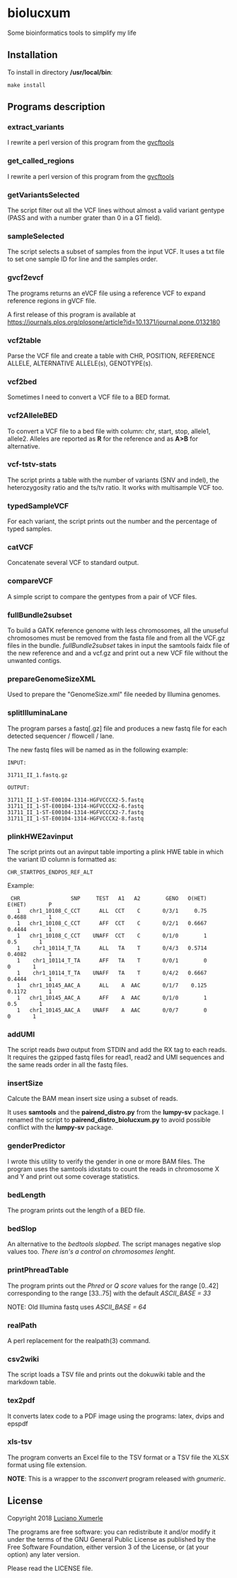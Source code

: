 # biolucxum

Some bioinformatics tools to simplify my life


## Installation

To install in directory **/usr/local/bin**:

~~~
make install
~~~

## Programs description


### extract\_variants

I rewrite a perl version of this program from the [gvcftools](https://github.com/sequencing/gvcftools)


### get\_called\_regions

I rewrite a perl version of this program from the [gvcftools](https://github.com/sequencing/gvcftools)


### getVariantsSelected

The script filter out all the VCF lines without almost a valid variant gentype
(PASS and with a number grater than 0 in a GT field).


### sampleSelected

The script selects a subset of samples from the input VCF.
It uses a txt file to set one sample ID for line and the samples order.


### gvcf2evcf

The programs returns an eVCF file using a reference VCF to expand
reference regions in gVCF file.

A first release of this program is available at
https://journals.plos.org/plosone/article?id=10.1371/journal.pone.0132180


### vcf2table

Parse the VCF file and create a table with CHR, POSITION, REFERENCE ALLELE, ALTERNATIVE ALLELE(s), GENOTYPE(s).


### vcf2bed

Sometimes I need to convert a VCF file to a BED format.


### vcf2AlleleBED

To convert a VCF file to a bed file with column: chr, start, stop, allele1, allele2.
Alleles are reported as **R** for the reference and as **A\>B** for alternative.


### vcf-tstv-stats

The script prints a table with the number of variants (SNV and indel), the heterozygosity ratio
and the ts/tv ratio. It works with multisample VCF too.


### typedSampleVCF

For each variant, the script prints out the number and the percentage of typed samples.


### catVCF

Concatenate several VCF to standard output.


### compareVCF

A simple script to compare the gentypes from a pair of VCF files.


### fullBundle2subset

To build a GATK reference genome with less chromosomes, all the unuseful chromosomes must be removed
from the fasta file and from all the VCF.gz files in the bundle.
*fullBundle2subset* takes in input the samtools faidx file of the new reference and and a vcf.gz and
print out a new VCF file without the unwanted contigs.


### prepareGenomeSizeXML

Used to prepare the "GenomeSize.xml" file needed by Illumina genomes.


### splitIlluminaLane

The program parses a fastq[.gz] file and produces a new fastq file for each detected sequencer / flowcell / lane.

The new fastq files will be named as in the following example:

~~~~~
INPUT:

31711_II_1.fastq.gz

OUTPUT:

31711_II_1-ST-E00104-1314-HGFVCCCX2-5.fastq
31711_II_1-ST-E00104-1314-HGFVCCCX2-6.fastq
31711_II_1-ST-E00104-1314-HGFVCCCX2-7.fastq
31711_II_1-ST-E00104-1314-HGFVCCCX2-8.fastq
~~~~~


### plinkHWE2avinput

The script prints out an avinput table importing a plink HWE table in
which the variant ID column is formatted as:

	CHR_STARTPOS_ENDPOS_REF_ALT

Example:

~~~~
 CHR                SNP     TEST   A1   A2        GENO   O(HET)   E(HET)       P
   1   chr1_10108_C_CCT      ALL  CCT    C       0/3/1     0.75   0.4688       1
   1   chr1_10108_C_CCT      AFF  CCT    C       0/2/1   0.6667   0.4444       1
   1   chr1_10108_C_CCT    UNAFF  CCT    C       0/1/0        1      0.5       1
   1    chr1_10114_T_TA      ALL   TA    T       0/4/3   0.5714   0.4082       1
   1    chr1_10114_T_TA      AFF   TA    T       0/0/1        0        0       1
   1    chr1_10114_T_TA    UNAFF   TA    T       0/4/2   0.6667   0.4444       1
   1   chr1_10145_AAC_A      ALL    A  AAC       0/1/7    0.125   0.1172       1
   1   chr1_10145_AAC_A      AFF    A  AAC       0/1/0        1      0.5       1
   1   chr1_10145_AAC_A    UNAFF    A  AAC       0/0/7        0        0       1
~~~~


### addUMI

The script reads *bwa* output from STDIN and add the RX tag to each reads.
It requires the gzipped fastq files for read1, read2 and UMI sequences and
the same reads order in all the fastq files.


### insertSize

Calcute the BAM mean insert size using a subset of reads.

It uses **samtools** and the **pairend\_distro.py** from the **lumpy-sv** package.
I renamed the script to **pairend\_distro\_biolucxum.py** to avoid possible conflict
with the **lumpy-sv** package.


### genderPredictor

I wrote this utility to verify the gender in one or more BAM files.
The program uses the samtools idxstats to count the reads in
chromosome X and Y and print out some coverage statistics.


### bedLength

The program prints out the length of a BED file.


### bedSlop

An alternative to the *bedtools slopbed*.
The script manages negative slop values too.
*There isn's a control on chromosomes lenght*.


### printPhreadTable

The program prints out the *Phred* or *Q score* values
for the range [0..42] corresponding to the range [33..75]
with the default *ASCII_BASE = 33*

NOTE: Old Illumina fastq uses *ASCII_BASE = 64*


### realPath

A perl replacement for the realpath(3) command.


### csv2wiki

The script loads a TSV file and prints out the dokuwiki table
and the markdown table.


### tex2pdf

It converts latex code to a PDF image using the programs: latex, dvips and epspdf


### xls-tsv

The program converts an Excel file to the TSV format
or a TSV file the XLSX format using file extension.

**NOTE**: This is a wrapper to the *ssconvert* program
      released with *gnumeric*.


## License

Copyright 2018 [Luciano Xumerle](mailto:luciano.xumerle@gmail.com)

The programs are free software: you can redistribute it and/or modify
it under the terms of the GNU General Public License as published by
the Free Software Foundation, either version 3 of the License, or
(at your option) any later version.

Please read the LICENSE file.
